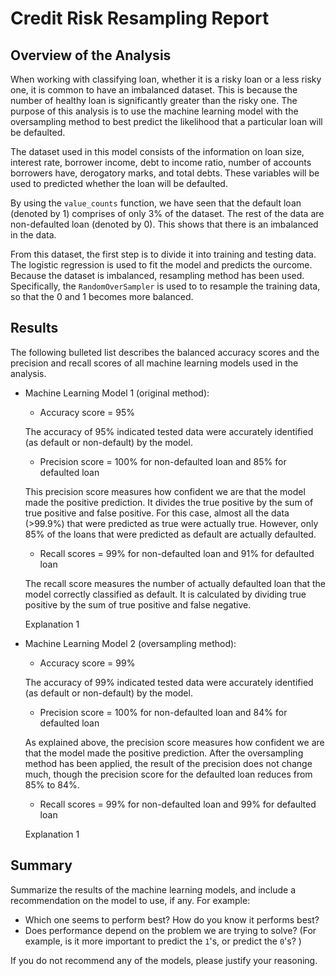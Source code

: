# Credit Risk Resampling Report

## Overview of the Analysis

When working with classifying loan, whether it is a risky loan or a less risky one, it is common to have an imbalanced dataset. This is because the number of healthy loan is significantly greater than the risky one. The purpose of this analysis is to use the machine learning model with the oversampling method to best predict the likelihood that a particular loan will be defaulted.

The dataset used in this model consists of the information on loan size, interest rate, borrower income, debt to income ratio, number of accounts borrowers have, derogatory marks, and total debts. These variables will be used to predicted whether the loan will be defaulted.

By using the `value_counts` function, we have seen that the default loan (denoted by 1) comprises of only 3% of the dataset. The rest of the data are non-defaulted loan (denoted by 0). This shows that there is an imbalanced in the data.

From this dataset, the first step is to divide it into training and testing data. The logistic regression is used to fit the model and predicts the ourcome. Because the dataset is imbalanced, resampling method has been used. Specifically, the `RandomOverSampler` is used to to resample the training data, so that the 0 and 1 becomes more balanced.

## Results

The following bulleted list describes the balanced accuracy scores and the precision and recall scores of all machine learning models used in the analysis.

* Machine Learning Model 1 (original method):
  * Accuracy score = 95%
  
  The accuracy of 95% indicated tested data were accurately identified (as default or non-default) by the model.
  
  * Precision score = 100% for non-defaulted loan and 85% for defaulted loan
 
  This precision score measures how confident we are that the model made the positive prediction. It divides the true positive by the sum of true positive and false positive. For this case, almost all the data (>99.9%) that were predicted as true were actually true. However, only 85% of the loans that were predicted as default are actually defaulted.
 
  * Recall scores = 99% for non-defaulted loan and 91% for defaulted loan
  
  The recall score measures the number of actually defaulted loan that the model correctly classified as default. It is calculated by dividing true positive by the sum of true positive and false negative.
  
  Explanation 1
  
* Machine Learning Model 2 (oversampling method):
  * Accuracy score = 99%
 
  The accuracy of 99% indicated tested data were accurately identified (as default or non-default) by the model.
 
  * Precision score = 100% for non-defaulted loan and 84% for defaulted loan
  
  As explained above, the precision score measures how confident we are that the model made the positive prediction. After the oversampling method has been applied, the result of the precision does not change much, though the precision score for the defaulted loan reduces from 85% to 84%.
  
  * Recall scores = 99% for non-defaulted loan and 99% for defaulted loan
  
  Explanation 1

## Summary

Summarize the results of the machine learning models, and include a recommendation on the model to use, if any. For example:
* Which one seems to perform best? How do you know it performs best?
* Does performance depend on the problem we are trying to solve? (For example, is it more important to predict the `1`'s, or predict the `0`'s? )

If you do not recommend any of the models, please justify your reasoning.
